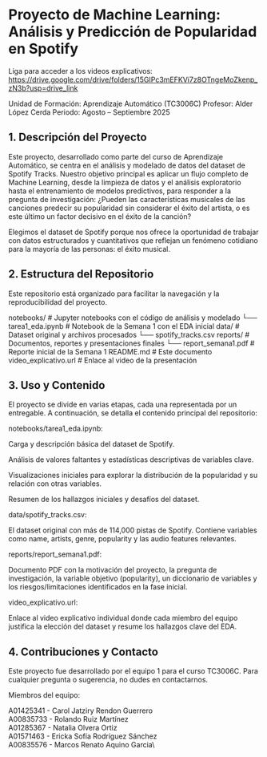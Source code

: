 # Proyecto de Machine Learning: Análisis y Predicción de Popularidad en Spotify
Liga para acceder a los videos explicativos: https://drive.google.com/drive/folders/15GIPc3mEFKVi7z8OTngeMoZkenp_zN3b?usp=drive_link

Unidad de Formación: Aprendizaje Automático (TC3006C)
Profesor: Alder López Cerda
Periodo: Agosto – Septiembre 2025

## 1. Descripción del Proyecto
Este proyecto, desarrollado como parte del curso de Aprendizaje Automático, se centra en el análisis y modelado de datos del dataset de Spotify Tracks. Nuestro objetivo principal es aplicar un flujo completo de Machine Learning, desde la limpieza de datos y el análisis exploratorio hasta el entrenamiento de modelos predictivos, para responder a la pregunta de investigación: ¿Pueden las características musicales de las canciones predecir su popularidad sin considerar el éxito del artista, o es este último un factor decisivo en el éxito de la canción?

Elegimos el dataset de Spotify porque nos ofrece la oportunidad de trabajar con datos estructurados y cuantitativos que reflejan un fenómeno cotidiano para la mayoría de las personas: el éxito musical.

## 2. Estructura del Repositorio
Este repositorio está organizado para facilitar la navegación y la reproducibilidad del proyecto.

notebooks/              # Jupyter notebooks con el código de análisis y modelado
└── tarea1_eda.ipynb    # Notebook de la Semana 1 con el EDA inicial
data/                   # Dataset original y archivos procesados
└── spotify_tracks.csv
reports/                # Documentos, reportes y presentaciones finales
└── report_semana1.pdf  # Reporte inicial de la Semana 1
README.md               # Este documento
video_explicativo.url   # Enlace al video de la presentación


## 3. Uso y Contenido
El proyecto se divide en varias etapas, cada una representada por un entregable. A continuación, se detalla el contenido principal del repositorio:

notebooks/tarea1_eda.ipynb:

Carga y descripción básica del dataset de Spotify.

Análisis de valores faltantes y estadísticas descriptivas de variables clave.

Visualizaciones iniciales para explorar la distribución de la popularidad y su relación con otras variables. 

Resumen de los hallazgos iniciales y desafíos del dataset.

data/spotify_tracks.csv:

El dataset original con más de 114,000 pistas de Spotify. Contiene variables como name, artists, genre, popularity y las audio features relevantes.

reports/report_semana1.pdf:

Documento PDF con la motivación del proyecto, la pregunta de investigación, la variable objetivo (popularity), un diccionario de variables y los riesgos/limitaciones identificados en la fase inicial.

video_explicativo.url:

Enlace al video explicativo individual donde cada miembro del equipo justifica la elección del dataset y resume los hallazgos clave del EDA.

## 4. Contribuciones y Contacto
Este proyecto fue desarrollado por el equipo 1 para el curso TC3006C.
Para cualquier pregunta o sugerencia, no dudes en contactarnos.

Miembros del equipo:

A01425341 - Carol Jatziry Rendon Guerrero\
A00835733 - Rolando Ruiz Martínez\
A01285367 - Natalia Olvera Ortiz\
A01571463 - Ericka Sofía Rodríguez Sánchez\
A00835576 - Marcos Renato Aquino Garcia\
